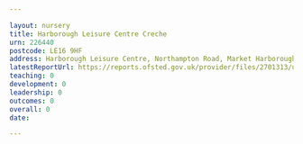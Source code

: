 ```yaml
---

layout: nursery
title: Harborough Leisure Centre Creche
urn: 226440
postcode: LE16 9HF
address: Harborough Leisure Centre, Northampton Road, Market Harborough, Leicestershire, LE16 9HF
latestReportUrl: https://reports.ofsted.gov.uk/provider/files/2701313/urn/226440.pdf
teaching: 0
development: 0
leadership: 0
outcomes: 0
overall: 0
date: 

---
```

